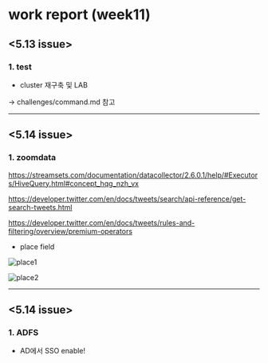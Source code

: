 work report (week11)
=============


<5.13 issue>
-------------

### **1. test**

* cluster 재구축 및 LAB

-> challenges/command.md  참고


-------------

<5.14 issue>
-------------

### **1. zoomdata**

https://streamsets.com/documentation/datacollector/2.6.0.1/help/#Executors/HiveQuery.html#concept_hqg_nzh_vx


https://developer.twitter.com/en/docs/tweets/search/api-reference/get-search-tweets.html

https://developer.twitter.com/en/docs/tweets/rules-and-filtering/overview/premium-operators

* place field

![place1](https://user-images.githubusercontent.com/33708512/57663218-1a1a1180-762e-11e9-8551-ab1e3d8fe08c.PNG)

![place2](https://user-images.githubusercontent.com/33708512/57663219-1a1a1180-762e-11e9-8fee-9be4d8086951.PNG)


-------------

<5.14 issue>
-------------

### **1. ADFS**

* AD에서 SSO enable!
